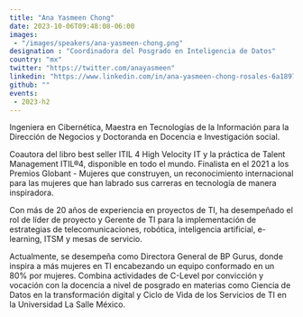 ```yaml
---
title: "Ana Yasmeen Chong"
date: 2023-10-06T09:48:08-06:00
images: 
 - "/images/speakers/ana-yasmeen-chong.png"
designation : "Coordinadora del Posgrado en Inteligencia de Datos"
country: "mx"
twitter: "https://twitter.com/anayasmeen"
linkedin: "https://www.linkedin.com/in/ana-yasmeen-chong-rosales-6a189754/?originalSubdomain=mx"
github: ""
events: 
 - 2023-h2
---
```


Ingeniera en Cibernética, Maestra en Tecnologías de la Información para la Dirección de Negocios y Doctoranda en Docencia e Investigación social.

Coautora del libro best seller ITIL 4 High Velocity IT y la práctica de Talent Management ITIL®4, disponible en todo el mundo. Finalista en el 2021 a los Premios Globant - Mujeres que construyen, un reconocimiento internacional para las mujeres que han labrado sus carreras en tecnología de manera inspiradora.

Con más de 20 años de experiencia en proyectos de TI, ha desempeñado el rol de líder de proyecto y Gerente de TI para la implementación de estrategias de telecomunicaciones, robótica, inteligencia artificial, e-learning, ITSM y mesas de servicio.

Actualmente, se desempeña como Directora General de BP Gurus, donde inspira a más mujeres en TI encabezando un equipo conformado en un 80% por mujeres. Combina actividades de C-Level por convicción y vocación con la docencia a nivel de posgrado en materias como Ciencia de Datos en la transformación
digital y Ciclo de Vida de los Servicios de TI en la Universidad La Salle México.
